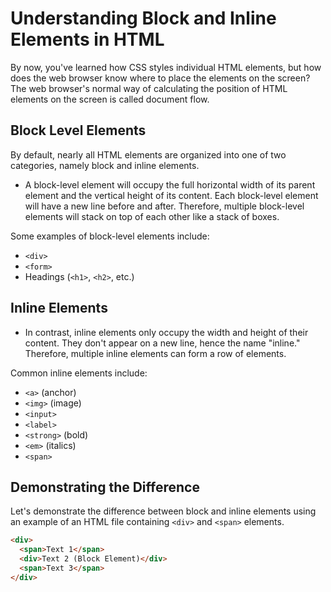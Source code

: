 # Understanding Block and Inline Elements in HTML

By now, you've learned how CSS styles individual HTML elements, but how does the web browser know where to place the elements on the screen? The web browser's normal way of calculating the position of HTML elements on the screen is called document flow. 

## Block Level Elements

By default, nearly all HTML elements are organized into one of two categories, namely block and inline elements.

- A block-level element will occupy the full horizontal width of its parent element and the vertical height of its content. Each block-level element will have a new line before and after. Therefore, multiple block-level elements will stack on top of each other like a stack of boxes.

Some examples of block-level elements include:
- `<div>`
- `<form>`
- Headings (`<h1>`, `<h2>`, etc.)

## Inline Elements

- In contrast, inline elements only occupy the width and height of their content. They don't appear on a new line, hence the name "inline." Therefore, multiple inline elements can form a row of elements.

Common inline elements include:
- `<a>` (anchor)
- `<img>` (image)
- `<input>`
- `<label>`
- `<strong>` (bold)
- `<em>` (italics)
- `<span>`

## Demonstrating the Difference

Let's demonstrate the difference between block and inline elements using an example of an HTML file containing `<div>` and `<span>` elements.

```html
<div>
  <span>Text 1</span>
  <div>Text 2 (Block Element)</div>
  <span>Text 3</span>
</div>
